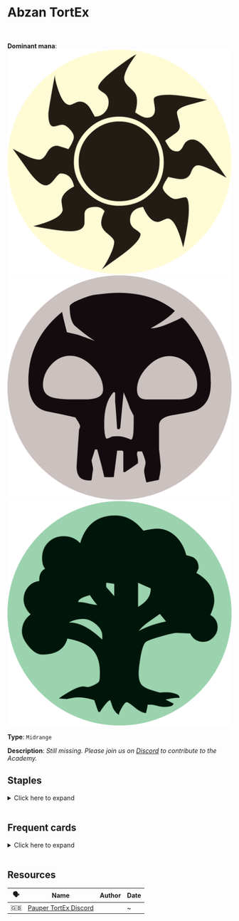 <!-- This page is automatically generated by Myr: do not update it manually. -->
<!-- Changes directly applied here will be lost. -->
<!-- If you plan to update this page, please update the template at https://github.com/Pauperformance/pauperformance-bot -->
<!-- Templates can be found under pauperformance-bot/resources/templates/ -->
# Abzan TortEx
<br/>


**Dominant mana**: <img src="../resources/images/mana/W.png" class="dominant-mana-icon"/> <img src="../resources/images/mana/B.png" class="dominant-mana-icon"/> <img src="../resources/images/mana/G.png" class="dominant-mana-icon"/>

**Type**: `Midrange`

**Description**: _Still missing. Please join us on [Discord](https://discord.gg/fYQbpjjkQ3) to contribute to the Academy._


## **Staples**

<details>
  <summary>Click here to expand</summary>
<a href="https://scryfall.com/card/dmc/128/abundant-growth"><img src="https://cards.scryfall.io/normal/front/6/d/6dba2d06-13af-464d-b007-9027cade1cdf.jpg" class="archetype-card rounded-image"/></a>
<a href="https://scryfall.com/card/dmr/1/auramancer"><img src="https://cards.scryfall.io/normal/front/f/f/ffe359e9-2ac8-48ae-9a43-e2f12fd4a785.jpg" class="archetype-card rounded-image"/></a>
<a href="https://scryfall.com/card/ema/162/commune-with-the-gods"><img src="https://cards.scryfall.io/normal/front/6/7/67d95f6f-3ff0-483d-b98f-ccb4fb5715f4.jpg" class="archetype-card rounded-image"/></a>
<a href="https://scryfall.com/card/mh1/84/crypt-rats"><img src="https://cards.scryfall.io/normal/front/9/6/96916db2-5121-4ff1-880c-369744f11ecf.jpg" class="archetype-card rounded-image"/></a>
<a href="https://scryfall.com/card/gvl/42/faerie-macabre"><img src="https://cards.scryfall.io/normal/front/6/2/62103ceb-b16d-48ea-af42-d3df88d1ee4c.jpg" class="archetype-card rounded-image"/></a>
<a href="https://scryfall.com/card/mh3/318/forest"><img src="https://cards.scryfall.io/normal/front/7/a/7ac34881-de32-42c7-af60-f992638e1da2.jpg" class="archetype-card rounded-image"/></a>
<a href="https://scryfall.com/card/uma/166/golgari-brownscale"><img src="https://cards.scryfall.io/normal/front/e/4/e41f3323-f702-46a6-92db-33ec0afd75d2.jpg" class="archetype-card rounded-image"/></a>
<a href="https://scryfall.com/card/cmd/17/journey-to-nowhere"><img src="https://cards.scryfall.io/normal/front/4/6/4686b51c-e02b-48c1-bafe-e8d08a5407b9.jpg" class="archetype-card rounded-image"/></a>
<a href="https://scryfall.com/card/mm3/11/kor-skyfisher"><img src="https://cards.scryfall.io/normal/front/d/7/d7501662-1216-4e08-bd2b-e0a459057942.jpg" class="archetype-card rounded-image"/></a>
<a href="https://scryfall.com/card/mh3/310/plains"><img src="https://cards.scryfall.io/normal/front/e/0/e0281fba-d771-4431-931f-920db2f14c47.jpg" class="archetype-card rounded-image"/></a>
<a href="https://scryfall.com/card/otc/204/satyr-wayfinder"><img src="https://cards.scryfall.io/normal/front/a/7/a7313136-91a9-45fb-b5b4-07ba8f22326c.jpg" class="archetype-card rounded-image"/></a>
<a href="https://scryfall.com/card/dvd/36/stinkweed-imp"><img src="https://cards.scryfall.io/normal/front/2/a/2ab08d69-210b-4b06-88a2-45281a1a4e1e.jpg" class="archetype-card rounded-image"/></a>
<a href="https://scryfall.com/card/otj/281/swamp"><img src="https://cards.scryfall.io/normal/front/e/b/eb7dc259-9949-4673-a8f1-874396948392.jpg" class="archetype-card rounded-image"/></a>
<a href="https://scryfall.com/card/sth/74/tortured-existence"><img src="https://cards.scryfall.io/normal/front/1/7/1754b92b-d6f9-4503-af01-dee03f72a048.jpg" class="archetype-card rounded-image"/></a>
</details><br/>



## **Frequent cards**

<details>
  <summary>Click here to expand</summary>
<a href="https://scryfall.com/card/frf/5/arashin-cleric"><img src="https://cards.scryfall.io/normal/front/1/0/10aeac19-6892-448e-9e5f-302051a089fc.jpg" class="archetype-card rounded-image"/></a>
<a href="https://scryfall.com/card/9ed/11/circle-of-protection:-red"><img src="https://cards.scryfall.io/normal/front/d/7/d7920b6d-ff71-4802-9589-e1df0c58b9ff.jpg" class="archetype-card rounded-image"/></a>
<a href="https://scryfall.com/card/clb/352/evolving-wilds"><img src="https://c1.scryfall.com/file/scryfall-cards/normal/front/b/b/bbc8841a-0f6e-4078-a0b9-a4bda642182e.jpg" class="archetype-card rounded-image"/></a>
<a href="https://scryfall.com/card/uma/95/fume-spitter"><img src="https://cards.scryfall.io/normal/front/b/b/bb1ef824-306c-4975-abca-19f0bd77449f.jpg" class="archetype-card rounded-image"/></a>
<a href="https://scryfall.com/card/uma/102/gurmag-angler"><img src="https://cards.scryfall.io/normal/front/c/e/cedd44eb-f381-46e1-bcb0-88416b4ce33d.jpg" class="archetype-card rounded-image"/></a>
<a href="https://scryfall.com/card/mom/270/jungle-hollow"><img src="https://cards.scryfall.io/normal/front/b/6/b6ed20a4-bc8a-44b1-b9b7-c82518c287b8.jpg" class="archetype-card rounded-image"/></a>
<a href="https://scryfall.com/card/mm3/14/lone-missionary"><img src="https://c1.scryfall.com/file/scryfall-cards/normal/front/6/d/6d31d5b6-0973-43d2-aae0-a3f3e7a61800.jpg" class="archetype-card rounded-image"/></a>
<a href="https://scryfall.com/card/mom/272/scoured-barrens"><img src="https://cards.scryfall.io/normal/front/6/6/66aefbfc-3f67-443d-8ec4-cc9beafb64ee.jpg" class="archetype-card rounded-image"/></a>
<a href="https://scryfall.com/card/eve/78/tilling-treefolk"><img src="https://cards.scryfall.io/normal/front/8/e/8e4a10d0-214d-4e7b-9683-c84034f8f6b7.jpg" class="archetype-card rounded-image"/></a>
</details><br/>









## **Resources**

| 🗣️ | Name | Author | Date |
| -- | ---- | ------ | ---- |
| 🇬🇧 | <a target="_blank" href="https://discord.gg/Q3sgSkwjWG">Pauper TortEx Discord</a> | <i class="fa-brands fa-discord"></i> | ~            |

